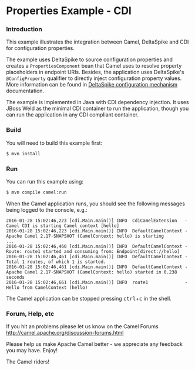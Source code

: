 # Properties Example - CDI

### Introduction

This example illustrates the integration between Camel, DeltaSpike and CDI
for configuration properties.

The example uses DeltaSpike to source configuration properties and creates
a `PropertiesComponent` bean that Camel uses to resolve property placeholders
in endpoint URIs. Besides, the application uses DeltaSpike's `@ConfigProperty`
qualifier to directly inject configuration property values. More information
can be found in [DeltaSpike configuration mechanism][] documentation.

The example is implemented in Java with CDI dependency injection.
It uses JBoss Weld as the minimal CDI container to run the application,
though you can run the application in any CDI compliant container.

[DeltaSpike configuration mechanism]: http://deltaspike.apache.org/documentation/configuration.html

### Build

You will need to build this example first:

```sh
$ mvn install
```

### Run

You can run this example using:

```sh
$ mvn compile camel:run
```

When the Camel application runs, you should see the following messages
being logged to the console, e.g.:
```
2016-01-28 15:02:46,223 [cdi.Main.main()] INFO  CdiCamelExtension   - Camel CDI is starting Camel context [hello]
2016-01-28 15:02:46,223 [cdi.Main.main()] INFO  DefaultCamelContext - Apache Camel 2.17-SNAPSHOT (CamelContext: hello) is starting
...
2016-01-28 15:02:46,460 [cdi.Main.main()] INFO  DefaultCamelContext - Route: route1 started and consuming from: Endpoint[direct://hello]
2016-01-28 15:02:46,461 [cdi.Main.main()] INFO  DefaultCamelContext - Total 1 routes, of which 1 is started.
2016-01-28 15:02:46,461 [cdi.Main.main()] INFO  DefaultCamelContext - Apache Camel 2.17-SNAPSHOT (CamelContext: hello) started in 0.238 seconds
2016-01-28 15:02:46,661 [cdi.Main.main()] INFO  route1              - Hello from CamelContext (hello)
```

The Camel application can be stopped pressing <kbd>ctrl</kbd>+<kbd>c</kbd> in the shell.

### Forum, Help, etc

If you hit an problems please let us know on the Camel Forums
<http://camel.apache.org/discussion-forums.html>

Please help us make Apache Camel better - we appreciate any feedback you may have. Enjoy!

The Camel riders!
